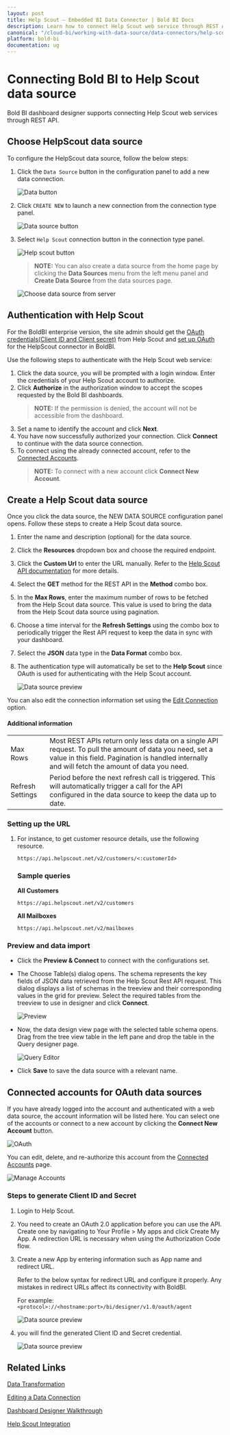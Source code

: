 ```yaml
---
layout: post
title: Help Scout – Embedded BI Data Connector | Bold BI Docs
description: Learn how to connect Help Scout web service through REST API endpoint with Bold BI Embedded and create data source.
canonical: "/cloud-bi/working-with-data-source/data-connectors/help-scout/"
platform: bold-bi
documentation: ug
---
```


# Connecting Bold BI to Help Scout data source
Bold BI dashboard designer supports connecting Help Scout web services through REST API.

## Choose HelpScout data source
To configure the HelpScout data source, follow the below steps:
1. Click the `Data Source` button in the configuration panel to add a new data connection.

   ![Data button](/static/assets/embedded/working-with-datasource/data-connectors/images/common/databutton.png)

2. Click `CREATE NEW` to launch a new connection from the connection type panel.

   ![Data source button](/static/assets/embedded/working-with-datasource/data-connectors/images/common/datasourcebutton.png)

3. Select `Help Scout` connection button in the connection type panel.

   ![Help scout button](/static/assets/embedded/working-with-datasource/data-connectors/images/help-scout/helpscout_button.png)

   > **NOTE:**  You can also create a data source from the home page by clicking the **Data Sources** menu from the left menu panel and **Create Data Source** from the data sources page.

   ![Choose data source from server](/static/assets/embedded/working-with-datasource/data-connectors/images/help-scout/ChooseDS.png)

## Authentication with Help Scout
For the BoldBI enterprise version, the site admin should get the [OAuth credentials(Client ID and Client secret)](#steps-to-generate-client-id-and-secret) from Help Scout and [set up OAuth](/working-with-data-source/connection-settings/oauth-configuration/) for the HelpScout connector in BoldBI.

Use the following steps to authenticate with the Help Scout web service:

1. Click the data source, you will be prompted with a login window. Enter the credentials of your Help Scout account to authorize.
2. Click **Authorize** in the authorization window to accept the scopes requested by the Bold BI dashboards. 
   > **NOTE:**  If the permission is denied, the account will not be accessible from the dashboard.
3. Set a name to identify the account and click **Next**. 
4. You have now successfully authorized your connection. Click **Connect** to continue with the data source connection.
5. To connect using the already connected account, refer to the [Connected Accounts](/embedded-bi/working-with-data-source/data-connectors/help-scout/#connected-accounts-for-oauth-data-sources).
   > **NOTE:**  To connect with a new account click **Connect New Account**.
## Create a Help Scout data source
Once you click the data source, the NEW DATA SOURCE configuration panel opens. Follow these steps to create a Help Scout data source.
1. Enter the name and description (optional) for the data source.
2. Click the **Resources** dropdown box and choose the required endpoint.
4. Click the **Custom Url** to enter the URL manually. Refer to the [Help Scout API documentation](https://developer.helpscout.com/mailbox-api/) for more details.
5. Select the **GET** method for the REST API in the **Method** combo box.
6. In the **Max Rows**, enter the maximum number of rows to be fetched from the Help Scout data source. This value is used to bring the data from the Help Scout data source using pagination.
7. Choose a time interval for the **Refresh Settings** using the combo box to periodically trigger the Rest API request to keep the data in sync with your dashboard. 
8. Select the **JSON** data type in the **Data Format** combo box.

9. The authentication type will automatically be set to the **Help Scout** since OAuth is used for authenticating with the Help Scout account.

   ![Data source preview](/static/assets/embedded/working-with-datasource/data-connectors/images/help-scout/connect.png)

You can also edit the connection information set using the [Edit Connection](/embedded-bi/working-with-data-source/editing-a-data-connection/) option.

#### Additional information
<table width="600">
<tr>
<td>
Max Rows
</td>
<td>
Most REST APIs return only less data on a single API request. To pull the amount of data you need, set a value in this field.
Pagination is handled internally and will fetch the amount of data you need.
</td>
</tr>
<tr>
<td>
Refresh Settings
</td>
<td>
Period before the next refresh call is triggered. This will automatically trigger a call for the API configured in the data source to keep the data up to date.
</td>
</tr>
</table>

### Setting up the URL

1. For instance, to get customer resource details, use the following resource.

   `https://api.helpscout.net/v2/customers/<:customerId>`

   ### Sample queries

   **All Customers**

   `https://api.helpscout.net/v2/customers`

   **All Mailboxes**

   `https://api.helpscout.net/v2/mailboxes`

### Preview and data import
* Click the **Preview & Connect** to connect with the configurations set.
* The Choose Table(s) dialog opens. The schema represents the key fields of JSON data retrieved from the Help Scout Rest API request. This dialog displays a list of schemas in the treeview and their corresponding values in the grid for preview. Select the required tables from the treeview to use in designer and click **Connect**.

   ![Preview](/static/assets/embedded/working-with-datasource/data-connectors/images/common/Preview.png)

* Now, the data design view page with the selected table schema opens. Drag from the tree view table in the left pane and drop the table in the Query designer page.

   ![Query Editor](/static/assets/embedded/working-with-datasource/data-connectors/images/common/QueryEditor.png)

* Click **Save** to save the data source with a relevant name.

## Connected accounts for OAuth data sources
If you have already logged into the account and authenticated with a web data source, the account information will be listed here. You can select one of the accounts or connect to a new account by clicking the **Connect New Account** button.

![OAuth](/static/assets/embedded/working-with-datasource/data-connectors/images/help-scout/authenticate.png)

You can edit, delete, and re-authorize this account from the [Connected Accounts](https://help.boldbi.com/embedded-bi/working-with-data-source/working-with-connected-accounts/) page.

![Manage Accounts](/static/assets/embedded/working-with-datasource/data-connectors/images/help-scout/ManageDS.png)

### Steps to generate Client ID and Secret
1. Login to Help Scout.
2. You need to create an OAuth 2.0 application before you can use the API. Create one by navigating to Your Profile > My apps and click Create My App. A redirection URL is necessary when using the Authorization Code flow.
3. Create a new App by entering information such as App name and redirect URL.

   Refer to the below syntax for redirect URL and configure it properly. Any mistakes in redirect URLs affect its connectivity with BoldBI.

    For example:`<protocol>://<hostname:port>/bi/designer/v1.0/oauth/agent`

   ![Data source preview](/static/assets/embedded/working-with-datasource/data-connectors/images/help-scout/createmyapp.png)

4. you will find the generated Client ID and Secret credential.

   ![Data source preview](/static/assets/embedded/working-with-datasource/data-connectors/images/help-scout/appcredentials.png)

## Related Links
[Data Transformation](/embedded-bi/working-with-data-source/transforming-data/joining-table/)

[Editing a Data Connection](/embedded-bi/working-with-data-source/editing-a-data-connection/)   

[Dashboard Designer Walkthrough](/embedded-bi/getting-started/quick-start/)

[Help Scout Integration](https://www.boldbi.com/integrations/help-scout?utm_source=syncfusion&utm_medium=documentation&utm_campaign=boldbihelpscoutintegration)